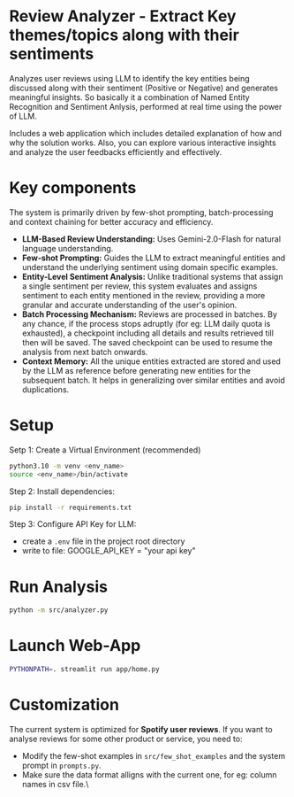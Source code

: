 # Review Analyzer - Extract Key themes/topics along with their sentiments

Analyzes user reviews using LLM to identify the key entities being discussed along with their sentiment (Positive or Negative) and generates meaningful insights. So basically it a combination of Named Entity Recognition and Sentiment Anlysis, performed at real time using the power of LLM.


Includes a web application which includes detailed explanation of how and why the solution works. Also, you can explore various interactive insights and analyze the user feedbacks efficiently and effectively.

# Key components
The system is primarily driven by few-shot prompting, batch-processing and context chaining for better accuracy and efficiency.

- **LLM-Based Review Understanding:** Uses Gemini-2.0-Flash for natural language understanding.
- **Few-shot Prompting:** Guides the LLM to extract meaningful entities and understand the underlying sentiment using domain specific examples.
- **Entity-Level Sentiment Analysis:** Unlike traditional systems that assign a single sentiment per review, this system evaluates and assigns sentiment to each entity mentioned in the review, providing a more granular and accurate understanding of the user's opinion.
- **Batch Processing Mechanism:** Reviews are processed in batches. By any chance, if the process stops adruptly (for eg: LLM daily quota is exhausted), a checkpoint including all details and results retrieved till then will be saved. The saved checkpoint can be used to resume the analysis from next batch onwards.
- **Context Memory:** All the unique entities extracted are stored and used by the LLM as reference before generating new entities for the subsequent batch. It helps in generalizing over similar entities and avoid duplications.

# Setup
Setp 1: Create a Virtual Environment (recommended)
```bash
python3.10 -m venv <env_name>
source <env_name>/bin/activate
```
Step 2: Install dependencies:
```bash
pip install -r requirements.txt
```
Step 3: Configure API Key for LLM:
- create a `.env` file in the project root directory
- write to file: GOOGLE_API_KEY = "your api key"


# Run Analysis

```bash
python -m src/analyzer.py
```

# Launch Web-App
```bash
PYTHONPATH=. streamlit run app/home.py
```
# Customization
The current system is optimized for **Spotify user reviews**. If you want to analyse reviews for some other product or service, you need to:

- Modify the few-shot examples in `src/few_shot_examples` and the system prompt in `prompts.py`.
- Make sure the data format alligns with the current one, for eg: column names in csv file.\
